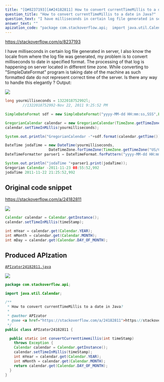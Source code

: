 ```yaml
---
title: "[Q#8237193][A#24182811] How to convert currentTimeMillis to a date in Java?"
question_title: "How to convert currentTimeMillis to a date in Java?"
question_text: "I have milliseconds in certain log file generated in server, I also know the locale from where the log file was generated, my problem is to convert milliseconds to date in specified format. The processing of that log is happening on server located in different time zone. While converting to \"SimpleDateFormat\" program is taking date of the machine as such formatted date do not represent correct time of the server. Is there any way to handle this elegantly ? Output:"
answer_text: ""
apization_code: "package com.stackoverflow.api;  import java.util.Calendar;  /**  * How to convert currentTimeMillis to a date in Java?  *  * @author APIzator  * @see <a href=\"https://stackoverflow.com/a/24182811\">https://stackoverflow.com/a/24182811</a>  */ public class APIzator24182811 {    public static int convertCurrenttimemillis(int timeStamp)     throws Exception {     Calendar calendar = Calendar.getInstance();     calendar.setTimeInMillis(timeStamp);     int mYear = calendar.get(Calendar.YEAR);     int mMonth = calendar.get(Calendar.MONTH);     return calendar.get(Calendar.DAY_OF_MONTH);   } }"
---
```


https://stackoverflow.com/q/8237193

I have milliseconds in certain log file generated in server, I also know the locale from where the log file was generated, my problem is to convert milliseconds to date in specified format.
The processing of that log is happening on server located in different time zone. While converting to &quot;SimpleDateFormat&quot; program is taking date of the machine as such formatted date do not represent correct time of the server. Is there any way to handle this elegantly ?
Output:


<div class="code-logo"><img src="/stackoverflow.png" /></div>

```java
long yourmilliseconds = 1322018752992l;
        //1322018752992-Nov 22, 2011 9:25:52 PM 

SimpleDateFormat sdf = new SimpleDateFormat("yyyy-MM-dd HH:mm:ss,SSS",Locale.US);

GregorianCalendar calendar = new GregorianCalendar(TimeZone.getTimeZone("US/Central"));
calendar.setTimeInMillis(yourmilliseconds);

System.out.println("GregorianCalendar -"+sdf.format(calendar.getTime()));

DateTime jodaTime = new DateTime(yourmilliseconds, 
                    DateTimeZone.forTimeZone(TimeZone.getTimeZone("US/Central")));
DateTimeFormatter parser1 = DateTimeFormat.forPattern("yyyy-MM-dd HH:mm:ss,SSS");

System.out.println("jodaTime "+parser1.print(jodaTime));
Gregorian Calendar -2011-11-23 08:55:52,992
jodaTime 2011-11-22 21:25:52,992
```


## Original code snippet

https://stackoverflow.com/a/24182811



<div class="code-logo"><img src="/stackoverflow.png" /></div>

```java
Calendar calendar = Calendar.getInstance();
calendar.setTimeInMillis(timeStamp);

int mYear = calendar.get(Calendar.YEAR);
int mMonth = calendar.get(Calendar.MONTH);
int mDay = calendar.get(Calendar.DAY_OF_MONTH);
```

## Produced APIzation

[`APIzator24182811.java`](https://github.com/pasqualesalza/apization-temp-data/raw/master/search/APIzator24182811.java)

<div class="code-logo"><img src="/apizator.png" /></div>

```java
package com.stackoverflow.api;

import java.util.Calendar;

/**
 * How to convert currentTimeMillis to a date in Java?
 *
 * @author APIzator
 * @see <a href="https://stackoverflow.com/a/24182811">https://stackoverflow.com/a/24182811</a>
 */
public class APIzator24182811 {

  public static int convertCurrenttimemillis(int timeStamp)
    throws Exception {
    Calendar calendar = Calendar.getInstance();
    calendar.setTimeInMillis(timeStamp);
    int mYear = calendar.get(Calendar.YEAR);
    int mMonth = calendar.get(Calendar.MONTH);
    return calendar.get(Calendar.DAY_OF_MONTH);
  }
}

```